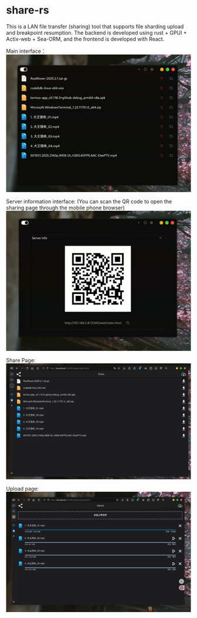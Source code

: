 # share-rs

This is a LAN file transfer (sharing) tool that supports file sharding upload and breakpoint resumption.
The backend is developed using rust + GPUI + Actix-web + Sea-ORM, and the frontend is developed with React.

Main interface：
![](screenshot/app-ui.png)

Server information interface: (You can scan the QR code to open the sharing page through the mobile phone browser)
![](screenshot/app-server-info.png)

Share Page:
![](screenshot/web-share.png)

Upload page:
![](screenshot/web-upload.png)